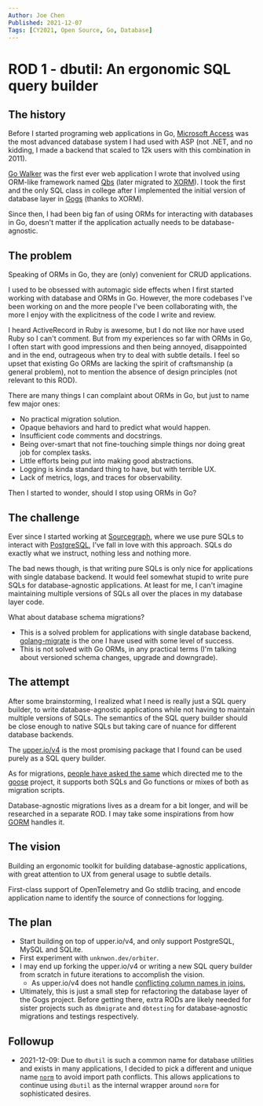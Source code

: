 ```yaml
---
Author: Joe Chen
Published: 2021-12-07
Tags: [CY2021, Open Source, Go, Database]
---
```


# ROD 1 - dbutil: An ergonomic SQL query builder

## The history

Before I started programing web applications in Go, [Microsoft Access](https://www.microsoft.com/en-us/microsoft-365/access) was the most advanced database system I had used with ASP (not .NET, and no kidding, I made a backend that scaled to 12k users with this combination in 2011).

[Go Walker](https://github.com/unknwon/gowalker) was the first ever web application I wrote that involved using ORM-like framework named [Qbs](https://github.com/coocood/qbs) (later migrated to [XORM](https://github.com/go-xorm/xorm)). I took the first and the only SQL class in college after I implemented the initial version of database layer in [Gogs](https://github.com/gogs/gogs) (thanks to XORM).

Since then, I had been big fan of using ORMs for interacting with databases in Go, doesn't matter if the application actually needs to be database-agnostic.

## The problem

Speaking of ORMs in Go, they are (only) convenient for CRUD applications.

I used to be obsessed with automagic side effects when I first started working with database and ORMs in Go. However, the more codebases I've been working on and the more people I've been collaborating with, the more I enjoy with the explicitness of the code I write and review.

I heard ActiveRecord in Ruby is awesome, but I do not like nor have used Ruby so I can't comment. But from my experiences so far with ORMs in Go, I often start with good impressions and then being annoyed, disappointed and in the end, outrageous when try to deal with subtle details. I feel so upset that existing Go ORMs are lacking the spirit of craftsmanship (a general problem), not to mention the absence of design principles (not relevant to this ROD).

There are many things I can complaint about ORMs in Go, but just to name few major ones:
- No practical migration solution.
- Opaque behaviors and hard to predict what would happen.
- Insufficient code comments and docstrings.
- Being over-smart that not fine-touching simple things nor doing great job for complex tasks.
- Little efforts being put into making good abstractions.
- Logging is kinda standard thing to have, but with terrible UX.
- Lack of metrics, logs, and traces for observability.

Then I started to wonder, should I stop using ORMs in Go?

## The challenge

Ever since I started working at [Sourcegraph](https://about.sourcegraph.com/), where we use pure SQLs to interact with [PostgreSQL](https://www.postgresql.org/), I've fall in love with this approach. SQLs do exactly what we instruct, nothing less and nothing more.

The bad news though, is that writing pure SQLs is only nice for applications with single database backend. It would feel somewhat stupid to write pure SQLs for database-agnostic applications. At least for me, I can't imagine maintaining multiple versions of SQLs all over the places in my database layer code.

What about database schema migrations?
- This is a solved problem for applications with single database backend, [golang-migrate](https://github.com/golang-migrate/migrate) is the one I have used with some level of success.
- This is not solved with Go ORMs, in any practical terms (I'm talking about versioned schema changes, upgrade and downgrade).

## The attempt

After some brainstorming, I realized what I need is really just a SQL query builder, to write database-agnostic applications while not having to maintain multiple versions of SQLs. The semantics of the SQL query builder should be close enough to native SQLs but taking care of nuance for different database backends.

The [upper.io/v4](https://github.com/upper/db) is the most promising package that I found can be used purely as a SQL query builder.

As for migrations, [people have asked the same](https://github.com/upper/db/issues/248) which directed me to the [goose](https://github.com/pressly/goose) project, it supports both SQLs and Go functions or mixes of both as migration scripts.

Database-agnostic migrations lives as a dream for a bit longer, and will be researched in a separate ROD. I may take some inspirations from how [GORM](https://github.com/go-gorm) handles it.

## The vision

Building an ergonomic toolkit for building database-agnostic applications, with great attention to UX from general usage to subtle details.

First-class support of OpenTelemetry and Go stdlib tracing, and encode application name to identify the source of connections for logging.

## The plan

- Start building on top of upper.io/v4, and only support PostgreSQL, MySQL and SQLite.
- First experiment with `unknwon.dev/orbiter`.
- I may end up forking the upper.io/v4 or writing a new SQL query builder from scratch in future iterations to accomplish the vision.
  - As upper.io/v4 does not handle [conflicting column names in joins.](https://github.com/upper/db/issues/533)
- Ultimately, this is just a small step for refactoring the database layer of the Gogs project. Before getting there, extra RODs are likely needed for sister projects such as `dbmigrate` and `dbtesting` for database-agnostic migrations and testings respectively.

## Followup

- 2021-12-09: Due to `dbutil` is such a common name for database utilities and exists in many applications, I decided to pick a different and unique name [`norm`](https://github.com/go-norm/norm) to avoid import path conflicts. This allows applications to continue using `dbutil` as the internal wrapper around `norm` for sophisticated desires.
